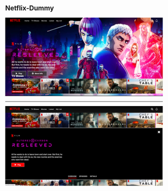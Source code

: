 ## Netflix-Dummy
![alt text](https://github.com/shashankGS10/netflix-dummy/blob/master/Screenshot%202020-07-19%20at%205.25.39%20AM.png)

------

![alt text](https://github.com/shashankGS10/netflix-dummy/blob/master/Screenshot%202020-07-19%20at%205.25.52%20AM.png)

